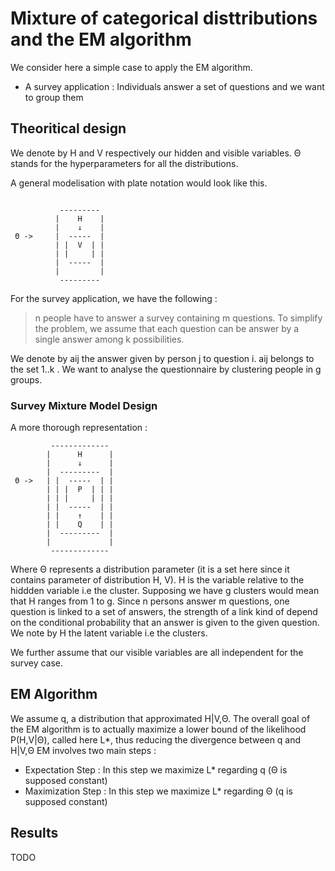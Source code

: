 # Mixture of categorical disttributions and the EM algorithm 

We consider here a simple case to apply the EM algorithm. 

* A survey application : Individuals answer a set of questions and we want to group them

## Theoritical design 

We denote by H and V respectively our hidden and visible variables.  Θ stands for the hyperparameters for all the distributions.

A general modelisation with plate notation would look like this.

```

           ---------  
          |    H    | 
          |    ↓    | 
 Θ ->     |  -----  |
          | |  V  | | 
          | |     | | 
          |  -----  | 
          |         |
           --------- 
```

For the survey application, we have the following : 

> n people have to answer a survey containing m questions. 
> To simplify the problem, we assume that each question can be answer by a single answer among k possibilities.

We denote by aij the answer given by person j to question i. aij belongs to the set 1..k .
We want to analyse the questionnaire by clustering people in g groups.

### Survey Mixture Model Design 
 
A more thorough representation : 
```
         -------------
        |      H      |
        |      ↓      |
        |  ---------  |
 Θ ->   | |  -----  | |
        | | |  P  | | |
        | | |     | | |
        | |  -----  | |
        | |    ↑    | |
        | |    Q    | |
        |  ---------  |
        |             |
         -------------
```

Where Θ represents a distribution parameter (it is a set here since it contains parameter of distribution H, V). H is the variable relative to the hiddden variable i.e the cluster.
Supposing we have g clusters would mean that H ranges from 1 to g.
Since n persons answer m questions, one question is linked to a set of answers, the strength of a link kind of depend on the conditional probability that an answer is given to the given 
question. We note by H the latent variable i.e the clusters.

We further assume that our visible variables are all independent for the survey case. 

## EM Algorithm

We assume q, a distribution that approximated H|V,Θ. The overall goal of the EM algorithm is to actually maximize a lower bound of the likelihood P(H,V|Θ), called here L*, thus reducing the divergence between q and H|V,Θ
EM involves two main steps : 

* Expectation Step : In this step we maximize L* regarding q (Θ is supposed constant)
* Maximization Step : In this step we maximize L* regarding Θ (q is supposed constant)


## Results

TODO

